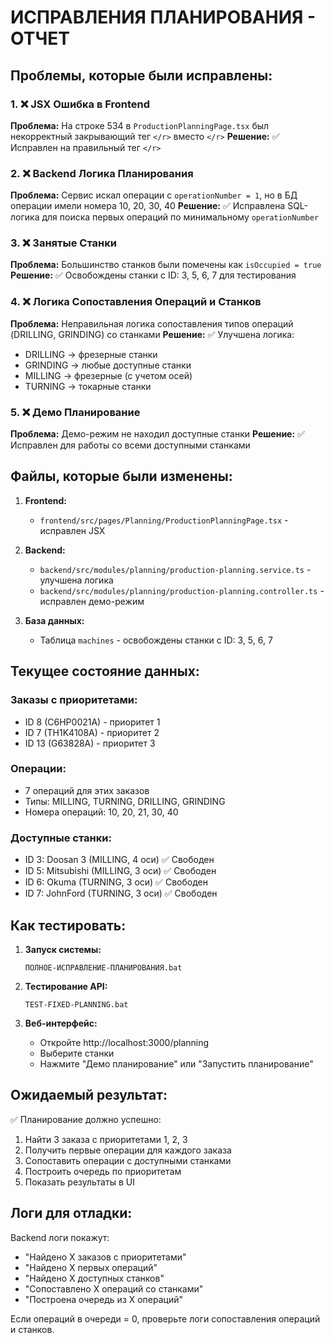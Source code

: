# ИСПРАВЛЕНИЯ ПЛАНИРОВАНИЯ - ОТЧЕТ

## Проблемы, которые были исправлены:

### 1. ❌ JSX Ошибка в Frontend
**Проблема:** На строке 534 в `ProductionPlanningPage.tsx` был некорректный закрывающий тег `</r>` вместо `</r>`
**Решение:** ✅ Исправлен на правильный тег `</r>`

### 2. ❌ Backend Логика Планирования  
**Проблема:** Сервис искал операции с `operationNumber = 1`, но в БД операции имели номера 10, 20, 30, 40
**Решение:** ✅ Исправлена SQL-логика для поиска первых операций по минимальному `operationNumber`

### 3. ❌ Занятые Станки
**Проблема:** Большинство станков были помечены как `isOccupied = true`
**Решение:** ✅ Освобождены станки с ID: 3, 5, 6, 7 для тестирования

### 4. ❌ Логика Сопоставления Операций и Станков
**Проблема:** Неправильная логика сопоставления типов операций (DRILLING, GRINDING) со станками
**Решение:** ✅ Улучшена логика:
- DRILLING → фрезерные станки
- GRINDING → любые доступные станки  
- MILLING → фрезерные (с учетом осей)
- TURNING → токарные станки

### 5. ❌ Демо Планирование
**Проблема:** Демо-режим не находил доступные станки
**Решение:** ✅ Исправлен для работы со всеми доступными станками

## Файлы, которые были изменены:

1. **Frontend:**
   - `frontend/src/pages/Planning/ProductionPlanningPage.tsx` - исправлен JSX

2. **Backend:**
   - `backend/src/modules/planning/production-planning.service.ts` - улучшена логика
   - `backend/src/modules/planning/production-planning.controller.ts` - исправлен демо-режим

3. **База данных:**
   - Таблица `machines` - освобождены станки с ID: 3, 5, 6, 7

## Текущее состояние данных:

### Заказы с приоритетами:
- ID 8 (C6HP0021A) - приоритет 1 
- ID 7 (TH1K4108A) - приоритет 2
- ID 13 (G63828A) - приоритет 3

### Операции:
- 7 операций для этих заказов
- Типы: MILLING, TURNING, DRILLING, GRINDING
- Номера операций: 10, 20, 21, 30, 40

### Доступные станки:
- ID 3: Doosan 3 (MILLING, 4 оси) ✅ Свободен
- ID 5: Mitsubishi (MILLING, 3 оси) ✅ Свободен  
- ID 6: Okuma (TURNING, 3 оси) ✅ Свободен
- ID 7: JohnFord (TURNING, 3 оси) ✅ Свободен

## Как тестировать:

1. **Запуск системы:**
   ```
   ПОЛНОЕ-ИСПРАВЛЕНИЕ-ПЛАНИРОВАНИЯ.bat
   ```

2. **Тестирование API:**
   ```
   TEST-FIXED-PLANNING.bat
   ```

3. **Веб-интерфейс:**
   - Откройте http://localhost:3000/planning
   - Выберите станки
   - Нажмите "Демо планирование" или "Запустить планирование"

## Ожидаемый результат:

✅ Планирование должно успешно:
1. Найти 3 заказа с приоритетами 1, 2, 3
2. Получить первые операции для каждого заказа  
3. Сопоставить операции с доступными станками
4. Построить очередь по приоритетам
5. Показать результаты в UI

## Логи для отладки:

Backend логи покажут:
- "Найдено X заказов с приоритетами"
- "Найдено X первых операций" 
- "Найдено X доступных станков"
- "Сопоставлено X операций со станками"
- "Построена очередь из X операций"

Если операций в очереди = 0, проверьте логи сопоставления операций и станков.
